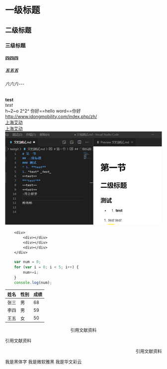 # 一级标题

## 二级标题

### 三级标题

#### 四四四

##### 五五五

###### 六六六---

**test**  
_test_  
h~2~o
2^2^
你好==hello word==你好  
<http://www.idongmobility.com/index.php/zh/>  
[上海艾动](http://www.idongmobility.com/index.php/zh/)  
[上海艾动](http://www.idongmobility.com/index.php/zh/ '上海艾动科技')    
![截图](./images/01.png)
```
    <div>
        <div></div>
        <div></div>
        <div></div>
    </div>
```
```javascript
    var num = 0;
    for (var i = 0; i < 5; i++) {
        num+=i;
    }
    console.log(num);
```

|姓名|性别|成绩|
|:-:|---|---|
|张三|男|68|
|李四|男|59|
|王五|女|50|  

<center>引用文献资料</center>  
<p align="left">引用文献资料</p>  
<p align="right">引用文献资料</p>
<font face="黑体">我是黑体字</font>  
<font face="微软雅黑">我是微软雅黑</font>  
<font face="STCAIYUN">我是华文彩云</font> 